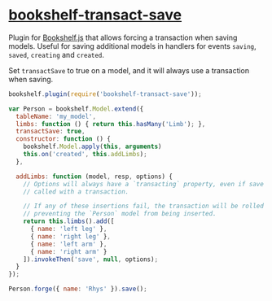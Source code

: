 # [bookshelf-transact-save](https://github.com/rhys-vdw/bookshelf-transact-save)

Plugin for [Bookshelf.js](http://bookshelfjs.org) that allows forcing a transaction when saving models. Useful for saving additional models in handlers for events `saving`, `saved`, `creating` and `created`.

Set `transactSave` to true on a model, and it will always use a transaction when saving.

```JavaScript
bookshelf.plugin(require('bookshelf-transact-save'));

var Person = bookshelf.Model.extend({
  tableName: 'my_model',
  limbs: function () { return this.hasMany('Limb'); },
  transactSave: true,
  constructor: function () {
    bookshelf.Model.apply(this, arguments)
    this.on('created', this.addLimbs);
  },

  addLimbs: function (model, resp, options) {
    // Options will always have a `transacting` property, even if save is not
    // called with a transaction.

    // If any of these insertions fail, the transaction will be rolled back,
    // preventing the `Person` model from being inserted.
    return this.limbs().add([
      { name: 'left leg' },
      { name: 'right leg' },
      { name: 'left arm' },
      { name: 'right arm' }
    ]).invokeThen('save', null, options);
  }
});

Person.forge({ name: 'Rhys' }).save();
```

